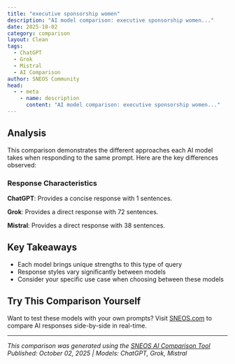 ```yaml
---
title: "executive sponsorship women"
description: "AI model comparison: executive sponsorship women..."
date: 2025-10-02
category: comparison
layout: Clean
tags:
  - ChatGPT
  - Grok
  - Mistral
  - AI Comparison
author: SNEOS Community
head:
  - - meta
    - name: description
      content: "AI model comparison: executive sponsorship women..."
---
```


<ChatComparison
  title="executive sponsorship women"
  prompt="executive sponsorship women"
  :responses='{"ChatGPT": "Executive sponsorship refers to the practice in organizations where senior leaders take an active role in supporting and advocating for the career development and advancement of employees, often focusing on underrepresented groups such as women. This relationship can provide significant benefits to both the sponsor and the sponsee, and it plays a crucial role in fostering diversity and inclusion in the workplace.\n\nHere are some key points about executive sponsorship, particularly regarding women:\n\n### Importance of Executive Sponsorship for Women\n\n1. **Career Advancement**: Women often face barriers to advancement in the workplace. Executive sponsorship can help break down these barriers by providing visibility, opportunities, and support.\n\n2. **Access to Networks**: Sponsors can introduce women to key networks and influential individuals within and outside the organization, which can facilitate career growth and open new doors.\n\n3. **Visibility and Recognition**: Having a senior leader as a sponsor increases the sponsee&#x27;s visibility in the organization, helping them gain recognition for their contributions and accomplishments.\n\n4. **Guidance and Feedback**: Sponsors can provide valuable insights and guidance on career decisions, strategies for navigating organizational challenges, and feedback on performance.\n\n5. **Confidence Building**: A strong sponsorship relationship can bolster a woman&#x27;s confidence in her abilities and help her to take on challenges, pursue promotions, and seek leadership roles.\n\n### Best Practices for Effective Executive Sponsorship\n\n1. **Intentional Pairing**: Organizations should deliberately pair women with executive sponsors who are committed to diversity and inclusion, and who possess the influence to advocate for them.\n\n2. **Structured Programs**: Implementing formal sponsorship programs that outline expectations and provide a framework for the relationship can enhance the effectiveness of sponsorship.\n\n3. **Training for Sponsors**: Providing training for sponsors on the specific challenges women face, and how they can best support their development, can lead to more effective sponsorship.\n\n4. **Regular Check-Ins**: Establishing regular meeting times for sponsors and sponsees can help maintain the relationship and ensure that goals are being met.\n\n5. **Measuring Impact**: Organizations should track the progress of women who are sponsored, to assess the effectiveness of the sponsorship and make improvements as needed.\n\n### Organizations Leading the Way\n\nMany organizations have recognized the importance of executive sponsorship for women and have begun to implement programs aimed at addressing gender disparities in leadership. Examples include:\n\n- **Corporate Leadership Council** - Offers resources and frameworks for developing effective sponsorship programs.\n- **Catalyst** - Provides research and tools to improve diversity in the workplace, including the role of sponsorship for women.\n- **LeanIn.Org** - Focuses on empowering women through community support and has resources for building effective sponsorship networks.\n\n### Conclusion\n\nExecutive sponsorship is a powerful tool for advancing women in leadership roles and promoting gender equality in the workplace. By fostering relationships between senior leaders and women employees, organizations can create a more inclusive culture that supports the development and success of women leaders.", "Grok": "Executive sponsorship for women refers to a strategic relationship in which a senior leader (often a C-suite executive or high-ranking manager) actively supports and advocates for a woman\u2019s career advancement within an organization. This concept is often tied to diversity, equity, and inclusion (DEI) initiatives aimed at addressing gender disparities in leadership roles. Below, I\u2019ll break down the key aspects, benefits, challenges, and best practices related to executive sponsorship for women.\n\n### What is Executive Sponsorship for Women?\nExecutive sponsorship goes beyond mentorship. While mentorship involves guidance and advice, sponsorship entails a senior leader using their influence, network, and authority to create opportunities for their prot\u00E9g\u00E9. For women in the workplace, this can mean being recommended for high-visibility projects, promotions, or leadership roles that might otherwise be out of reach due to systemic barriers or unconscious bias.\n\nSponsors typically:\n- Advocate for the individual in decision-making spaces (e.g., during promotion discussions).\n- Provide visibility by connecting them to key stakeholders or assigning them to critical projects.\n- Offer strategic career advice and help navigate organizational politics.\n- Use their credibility to build trust in the prot\u00E9g\u00E9\u2019s abilities among peers and other leaders.\n\n### Why is It Important for Women?\nWomen often face unique challenges in the workplace, including the glass ceiling, limited access to influential networks, and unconscious bias. Executive sponsorship helps address these barriers by:\n1. **Closing the Gender Gap in Leadership**: Women remain underrepresented in senior roles. According to McKinsey\u2019s 2023 Women in the Workplace report, women hold only 29% of C-suite positions in the U.S. Sponsorship can accelerate their ascent to leadership.\n2. **Breaking Down Systemic Barriers**: Sponsors can challenge biases and stereotypes by actively promoting women for roles they might be overlooked for.\n3. **Building Confidence and Networks**: Women may have fewer opportunities to connect with senior leaders. A sponsor provides access to networks and builds confidence through validation and support.\n4. **Driving Organizational Success**: Diverse leadership teams are linked to better business outcomes. Sponsoring women contributes to innovation, broader perspectives, and improved financial performance.\n\n### Benefits of Executive Sponsorship for Women\n- **For the Individual**: Increased visibility, career progression, access to opportunities, and personal growth through feedback and guidance.\n- **For the Organization**: Enhanced diversity in leadership, improved employee engagement, and a stronger talent pipeline.\n- **For the Sponsor**: Personal fulfillment from fostering talent, a stronger reputation as a leader committed to equity, and access to fresh perspectives from diverse talent.\n\n### Challenges in Implementing Sponsorship for Women\n1. **Limited Availability of Sponsors**: Senior leaders may have time constraints or may not prioritize sponsorship, especially if DEI isn\u2019t a core organizational value.\n2. **Unconscious Bias**: Some executives may gravitate toward sponsoring individuals who are similar to them (often men), perpetuating \u201Caffinity bias.\u201D\n3. **Perception Issues**: Sponsorship relationships may be misunderstood or viewed skeptically, with assumptions of favoritism or inappropriate dynamics.\n4. **Lack of Formal Programs**: Without structured sponsorship initiatives, women may struggle to find sponsors, especially in male-dominated industries.\n\n### Best Practices for Effective Sponsorship Programs for Women\n1. **Formalize Sponsorship Programs**:\n - Organizations should create structured programs that pair high-potential women with senior leaders.\n - Set clear goals, expectations, and accountability measures for sponsors.\n2. **Train Sponsors**:\n - Educate sponsors on unconscious bias, gender equity, and the unique challenges women face in the workplace.\n - Equip them with tools to advocate effectively and provide constructive feedback.\n3. **Encourage Cross-Gender Sponsorship**:\n - While same-gender sponsorship can be valuable, cross-gender relationships (e.g., male sponsors for women) are often necessary due to the overrepresentation of men in senior roles.\n - Foster a culture where such relationships are normalized and professional boundaries are respected.\n4. **Focus on High-Potential Talent**:\n - Identify women with strong performance and potential early in their careers to maximize the impact of sponsorship.\n5. **Measure and Track Progress**:\n - Monitor outcomes such as promotion rates, retention, and diversity in leadership roles to assess the effectiveness of sponsorship initiatives.\n6. **Create a Culture of Inclusion**:\n - Sponsorship should be part of a broader DEI strategy that includes mentorship, flexible work policies, and anti-bias training.\n\n### Examples of Successful Initiatives\n- **Catalyst\u2019s Women on Board Program**: Catalyst, a global nonprofit focused on gender equity, pairs women with sponsors to prepare them for board positions.\n- **Corporate Programs**: Companies like IBM, Deloitte, and Accenture have implemented formal sponsorship programs targeting women and underrepresented groups, resulting in measurable increases in diversity at senior levels.\n- **Industry-Specific Efforts**: In tech, organizations like Women Who Code and Girls Who Code connect women with influential sponsors to combat the gender gap in STEM fields.\n\n### How Women Can Seek Sponsorship\n1. **Build Visibility**: Deliver exceptional results, take on leadership roles in projects, and actively network within the organization.\n2. **Identify Potential Sponsors**: Look for senior leaders who align with your career goals and demonstrate a commitment to DEI.\n3. **Communicate Your Value**: Clearly articulate your aspirations, strengths, and what you bring to the table when approaching a potential sponsor.\n4. **Leverage Existing Networks**: Use mentorship programs, employee resource groups (ERGs), or professional associations to connect with potential sponsors.\n\n### Conclusion\nExecutive sponsorship is a powerful tool for advancing women in the workplace, breaking down barriers, and fostering equitable leadership. For it to be effective, organizations must commit to creating structured programs, training sponsors, and cultivating an inclusive culture. Women, in turn, can proactively seek sponsorship by building visibility and demonstrating their potential. When done right, executive sponsorship not only benefits individual women but also drives organizational success and societal progress toward gender equity.\n\nIf you\u2019re looking for specific resources, case studies, or further details on implementing sponsorship programs, let me know!", "Mistral": "Executive sponsorship for women in the workplace is a critical component of fostering diversity, equity, and inclusion. An executive sponsor can provide valuable support, mentorship, and advocacy to help women advance in their careers. Here are some key aspects of executive sponsorship for women:\n\n### 1. **Mentorship and Guidance**\n - **Career Development:** Provide advice on career paths, skill development, and professional growth.\n - **Networking:** Introduce women to key industry contacts and networking opportunities.\n - **Feedback:** Offer constructive feedback and support in navigating workplace challenges.\n\n### 2. **Advocacy and Visibility**\n - **Promotion:** Advocate for women in promotion discussions and performance reviews.\n - **Opportunities:** Ensure women are considered for high-visibility projects, leadership roles, and other career-advancing opportunities.\n - **Recognition:** Highlight the achievements and contributions of women within the organization.\n\n### 3. **Support and Resources**\n - **Training:** Facilitate access to training programs, workshops, and other developmental resources.\n - **Work-Life Balance:** Support initiatives that promote work-life balance, such as flexible work arrangements and family-friendly policies.\n - **Mental Health:** Encourage a culture that supports mental health and well-being.\n\n### 4. **Inclusive Leadership**\n - **Diverse Teams:** Foster diverse and inclusive teams where women feel valued and heard.\n - **Unconscious Bias:** Address and mitigate unconscious biases that may hinder women\u0027s progress.\n - **Inclusive Policies:** Advocate for policies that support gender equity, such as equal pay and anti-discrimination measures.\n\n### 5. **Role Modeling**\n - **Leadership:** Serve as a role model for women by demonstrating effective leadership and professionalism.\n - **Values:** Embody the values of diversity, equity, and inclusion in all interactions and decisions.\n\n### 6. **Feedback and Accountability**\n - **Performance Metrics:** Use performance metrics to track the progress and success of women in the organization.\n - **Feedback Loops:** Establish feedback loops to ensure that women\u0027s voices are heard and their concerns are addressed.\n - **Accountability:** Hold leaders accountable for promoting gender equity and supporting women\u0027s advancement.\n\n### 7. **Community and Support Groups**\n - **Employee Resource Groups (ERGs):** Support the creation and activities of ERGs focused on women\u0027s issues.\n - **Peer Support:** Encourage peer support networks where women can share experiences, challenges, and successes.\n\n### 8. **Policy and Cultural Change**\n - **Policy Review:** Regularly review and update policies to ensure they support gender equity.\n - **Cultural Shifts:** Foster a culture that values and respects the contributions of women and promotes their advancement.\n\n### 9. **External Advocacy**\n - **Industry Initiatives:** Participate in industry-wide initiatives aimed at promoting gender equity.\n - **Public Advocacy:** Use public platforms to advocate for women\u0027s rights and gender equity.\n\n### 10. **Continuous Learning**\n - **Stay Informed:** Stay informed about the latest research, best practices, and trends in gender equity and inclusion.\n - **Adapt and Evolve:** Be open to adapting and evolving strategies based on feedback and changing circumstances.\n\nBy actively engaging in these aspects, executive sponsors can play a pivotal role in creating a more inclusive and equitable workplace for women."}' 
  published-date="14:20"
/>

## Analysis

This comparison demonstrates the different approaches each AI model takes when responding to the same prompt. Here are the key differences observed:

### Response Characteristics

**ChatGPT**: Provides a concise response with 1 sentences. 

**Grok**: Provides a direct response with 72 sentences. 

**Mistral**: Provides a direct response with 38 sentences. 

## Key Takeaways

- Each model brings unique strengths to this type of query
- Response styles vary significantly between models
- Consider your specific use case when choosing between these models

## Try This Comparison Yourself

Want to test these models with your own prompts? Visit [SNEOS.com](https://sneos.com) to compare AI responses side-by-side in real-time.

---

*This comparison was generated using the [SNEOS AI Comparison Tool](https://sneos.com)*
*Published: October 02, 2025 | Models: ChatGPT, Grok, Mistral*
